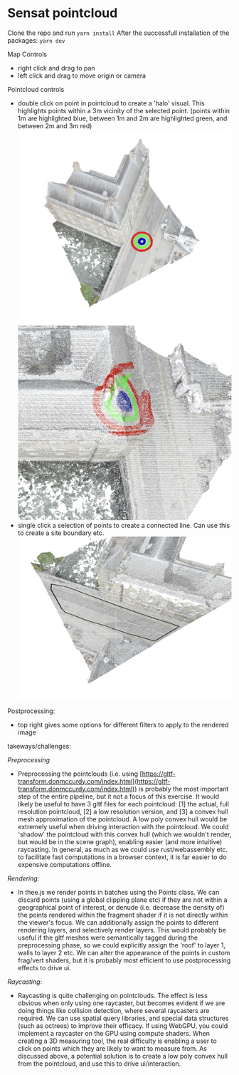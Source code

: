 # Sensat pointcloud
Clone the repo and run `yarn install`
After the successfull installation of the packages: `yarn dev`


Map Controls
- right click and drag to pan
- left click and drag to move origin or camera

Pointcloud controls
- double click on point in pointcloud to create a 'halo' visual. This highlights points within a 3m vicinity of the selected point. (points within 1m are highlighted blue, between 1m and 2m are highlighted green, and between 2m and 3m red) 
![Alt text](public/halo.png?raw=true "halo")
![Alt text](public/halo-3d.png?raw=true "3D halo")
- single click a selection of points to create a connected line. Can use this to create a site boundary etc. 
![Alt text](public/line-tool.png?raw=true "line tool")



Postprocessing:
- top right gives some options for different filters to apply to the rendered image



takeways/challenges:

*Preprocessing*

- Preprocessing the pointclouds (i.e. using [https://gltf-transform.donmccurdy.com/index.html](https://gltf-transform.donmccurdy.com/index.html)) is probably the most important step of the entire pipeline, but it not a focus of this exercise. It would likely be useful to have 3 gltf files for each pointcloud: [1] the actual, full resolution pointcloud, [2] a low resolution version, and [3] a convex hull mesh approximation of the pointcloud. A low poly convex hull would be extremely useful when driving interaction with the pointcloud. We could 'shadow' the pointcloud with this convex hull (which we wouldn't render, but would be in the scene graph), enabling easier (and more intuitive) raycasting. In general, as much as we could use rust/webassembly etc. to facilitate fast computations in a browser context, it is far easier to do expensive computations offline.

*Rendering:*

- In thee.js we render points in batches using the Points class. We can discard points (using a global clipping plane etc) if they are not within a geographical point of interest, or denude (i.e. decrease the density of) the points rendered within the fragment shader if it is not directly within the viewer's focus. We can additionally assign the points to different rendering layers, and selectively render layers. This would probably be useful if the gltf meshes were semantically tagged during the preprocessing phase, so we could explicitly assign the 'roof' to layer 1, walls to layer 2 etc. We can alter the appearance of the points in custom frag/vert shaders, but it is probably most efficient to use postprocessing effects to drive ui.

*Raycasting*:

- Raycasting is quite challenging on pointclouds. The effect is less obvious when only using one raycaster, but becomes evident if we are doing things like collision detection, where several raycasters are required. We can use spatial query libraries, and special data structures (such as octrees) to improve their efficacy. If using WebGPU, you could implement a raycaster on the GPU using compute shaders. When creating a 3D measuring tool, the real difficulty is enabling a user to click on points which they are likely to want to measure from. As discussed above, a potential solution is to create a low poly convex hull from the pointcloud, and use this to drive ui/interaction.


